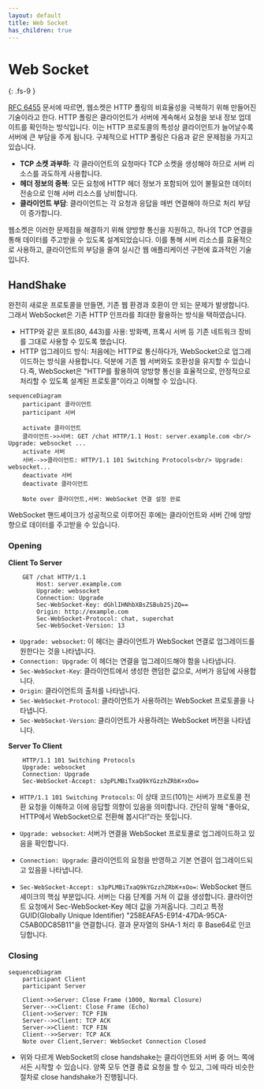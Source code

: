 ```yaml
---
layout: default
title: Web Socket
has_children: true 
---
```


# Web Socket
{: .fs-9 }

[RFC 6455](https://datatracker.ietf.org/doc/html/rfc6455) 문서에 따르면, 웹소켓은 HTTP 폴링의 비효율성을 극복하기 위해 만들어진 기술이라고 한다. HTTP 폴링은 클라이언트가 서버에 계속해서 요청을 보내 정보 업데이트를 확인하는 방식입니다. 이는 HTTP 프로토콜의 특성상 클라이언트가 늘어날수록 서버에 큰 부담을 주게 됩니다. 구체적으로 HTTP 폴링은 다음과 같은 문제점을 가지고 있습니다.

- **TCP 소켓 과부하**: 각 클라이언트의 요청마다 TCP 소켓을 생성해야 하므로 서버 리소스를 과도하게 사용합니다.
- **헤더 정보의 중복**: 모든 요청에 HTTP 헤더 정보가 포함되어 있어 불필요한 데이터 전송으로 인해 서버 리소스를 낭비합니다.
- **클라이언트 부담**: 클라이언트는 각 요청과 응답을 매번 연결해야 하므로 처리 부담이 증가합니다.

웹소켓은 이러한 문제점을 해결하기 위해 양방향 통신을 지원하고, 하나의 TCP 연결을 통해 데이터를 주고받을 수 있도록 설계되었습니다. 이를 통해 서버 리소스를 효율적으로 사용하고, 클라이언트의 부담을 줄여 실시간 웹 애플리케이션 구현에 효과적인 기술입니다.

## HandShake 
완전히 새로운 프로토콜을 만들면, 기존 웹 환경과 호환이 안 되는 문제가 발생합니다. 그래서 WebSocket은 기존 HTTP 인프라를 최대한 활용하는 방식을 택하였습니다.
- HTTP와 같은 포트(80, 443)를 사용: 방화벽, 프록시 서버 등 기존 네트워크 장비를 그대로 사용할 수 있도록 했습니다.
- HTTP 업그레이드 방식: 처음에는 HTTP로 통신하다가, WebSocket으로 업그레이드하는 방식을 사용합니다. 덕분에 기존 웹 서버와도 호환성을 유지할 수 있습니다.즉, WebSocket은 "HTTP를 활용하여 양방향 통신을 효율적으로, 안정적으로 처리할 수 있도록 설계된 프로토콜"이라고 이해할 수 있습니다.

```mermaid
sequenceDiagram
    participant 클라이언트
    participant 서버

    activate 클라이언트
    클라이언트->>서버: GET /chat HTTP/1.1 Host: server.example.com <br/> Upgrade: websocket ...
    activate 서버
    서버-->>클라이언트: HTTP/1.1 101 Switching Protocols<br/> Upgrade: websocket...
    deactivate 서버
    deactivate 클라이언트
    
    Note over 클라이언트,서버: WebSocket 연결 설정 완료
```
WebSocket 핸드셰이크가 성공적으로 이루어진 후에는 클라이언트와 서버 간에 양방향으로 데이터를 주고받을 수 있습니다.

### Opening
**Client To Server**
```
    GET /chat HTTP/1.1
        Host: server.example.com
        Upgrade: websocket
        Connection: Upgrade
        Sec-WebSocket-Key: dGhlIHNhbXBsZSBub25jZQ==
        Origin: http://example.com
        Sec-WebSocket-Protocol: chat, superchat
        Sec-WebSocket-Version: 13
```
- `Upgrade: websocket`: 이 헤더는 클라이언트가 WebSocket 연결로 업그레이드를 원한다는 것을 나타냅니다.
- `Connection: Upgrade`: 이 헤더는 연결을 업그레이드해야 함을 나타냅니다.
- `Sec-WebSocket-Key`: 클라이언트에서 생성한 랜덤한 값으로, 서버가 응답에 사용합니다.
- `Origin`: 클라이언트의 출처를 나타냅니다.
- `Sec-WebSocket-Protocol`: 클라이언트가 사용하려는 WebSocket 프로토콜을 나타냅니다.
- `Sec-WebSocket-Version`: 클라이언트가 사용하려는 WebSocket 버전을 나타냅니다.

**Server To Client**
```
    HTTP/1.1 101 Switching Protocols
    Upgrade: websocket
    Connection: Upgrade
    Sec-WebSocket-Accept: s3pPLMBiTxaQ9kYGzzhZRbK+xOo=
```
- `HTTP/1.1 101 Switching Protocols`: 이 상태 코드(101)는 서버가 프로토콜 전환 요청을 이해하고 이에 응답할 의향이 있음을 의미합니다. 간단히 말해 "좋아요, HTTP에서 WebSocket으로 전환해 봅시다!"라는 뜻입니다.

- `Upgrade: websocket`: 서버가 연결을 WebSocket 프로토콜로 업그레이드하고 있음을 확인합니다.

- `Connection: Upgrade`: 클라이언트의 요청을 반영하고 기본 연결이 업그레이드되고 있음을 나타냅니다.

- `Sec-WebSocket-Accept: s3pPLMBiTxaQ9kYGzzhZRbK+xOo=`: WebSocket 핸드셰이크의 핵심 부분입니다. 서버는 다음 단계를 거쳐 이 값을 생성합니다. 클라이언트 요청에서 Sec-WebSocket-Key 헤더 값을 가져옵니다. 그리고 특정 GUID(Globally Unique Identifier) "258EAFA5-E914-47DA-95CA-C5AB0DC85B11"을 연결합니다. 결과 문자열의 SHA-1 처리 후 Base64로 인코딩합니다.

### Closing 

```mermaid
sequenceDiagram
    participant Client
    participant Server

    Client->>Server: Close Frame (1000, Normal Closure)
    Server-->>Client: Close Frame (Echo)
    Client->>Server: TCP FIN
    Server-->>Client: TCP ACK
    Server->>Client: TCP FIN
    Client-->>Server: TCP ACK
    Note over Client,Server: WebSocket Connection Closed

```
- 위와 다르게 WebSocket의 close handshake는 클라이언트와 서버 중 어느 쪽에서든 시작할 수 있습니다. 양쪽 모두 연결 종료 요청을 할 수 있고, 그에 따라 비슷한 절차로 close handshake가 진행됩니다.